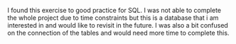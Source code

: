 I found this exercise to good practice for SQL. I was not able to complete the
whole project due to time constraints but this is a database that i am interested
in and would like to revisit in the future. I was also a bit confused on the connection
of the tables and would need more time to complete this. 
